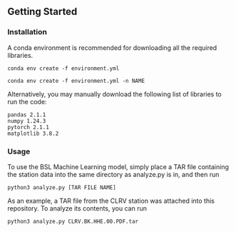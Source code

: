 ## Getting Started

### Installation

A conda environment is recommended for downloading all the required libraries.

```
conda env create -f environment.yml
```

```
conda env create -f environment.yml -n NAME
```

Alternatively, you may manually download the following list of libraries to run the code:

```
pandas 2.1.1
numpy 1.24.3
pytorch 2.1.1
matplotlib 3.8.2
```

### Usage

To use the BSL Machine Learning model, simply place a TAR file containing the station data into the same directory as analyze.py is in, and then run

```
python3 analyze.py [TAR FILE NAME]
```

As an example, a TAR file from the CLRV station was attached into this repository. To analyze its contents, you can run

```
python3 analyze.py CLRV.BK.HHE.00.PDF.tar
```